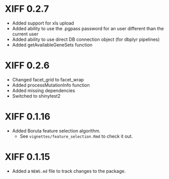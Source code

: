 # XIFF 0.2.7

* Added support for xls upload
* Added ability to use the .pgpass password for an user different than the current user 
* Added ability to use direct DB connection object (for dbplyr pipelines)
* Added getAvailableGeneSets function

# XIFF 0.2.6

* Changed facet_grid to facet_wrap
* Added processMutationInfo function
* Added missing dependencies
* Switched to shinytest2

# XIFF 0.1.16

* Added Boruta feature selection algorithm.
  * See `vignettes/feature_selection.Rmd` to check it out.

# XIFF 0.1.15

* Added a `NEWS.md` file to track changes to the package.
